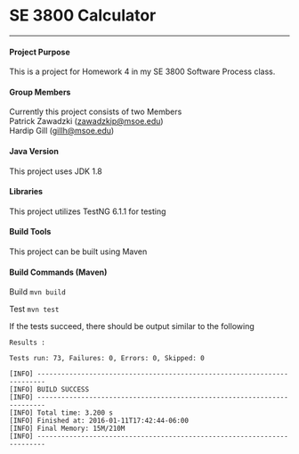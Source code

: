 # SE 3800 Calculator
----
#### Project Purpose
This is a project for Homework 4 in my SE 3800 Software Process class.

#### Group Members
Currently this project consists of two Members<br>
Patrick Zawadzki (zawadzkip@msoe.edu) <br>
Hardip Gill (gillh@msoe.edu)

#### Java Version
This project uses JDK 1.8

#### Libraries
This project utilizes TestNG 6.1.1 for testing

#### Build Tools
This project can be built using Maven

#### Build Commands (Maven)

Build ```mvn build```

Test ```mvn test```

If the tests succeed, there should be output similar to the following
```
Results :

Tests run: 73, Failures: 0, Errors: 0, Skipped: 0

[INFO] ------------------------------------------------------------------------
[INFO] BUILD SUCCESS
[INFO] ------------------------------------------------------------------------
[INFO] Total time: 3.200 s
[INFO] Finished at: 2016-01-11T17:42:44-06:00
[INFO] Final Memory: 15M/210M
[INFO] ------------------------------------------------------------------------


```
